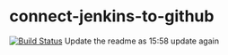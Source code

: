 # connect-jenkins-to-github
[![Build Status](http://ec2-52-5-66-115.compute-1.amazonaws.com/buildStatus/icon?job=connect-jenkins-to-github)](http://ec2-52-5-66-115.compute-1.amazonaws.com/view/all/job/connect-jenkins-to-github/) Update the readme as 15:58 update again
